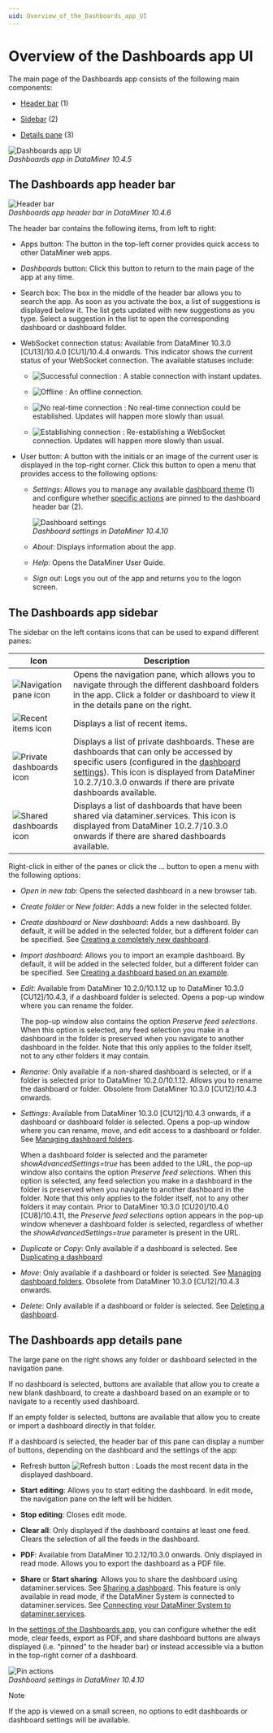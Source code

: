 ```yaml
---
uid: Overview_of_the_Dashboards_app_UI
---
```


# Overview of the Dashboards app UI

The main page of the Dashboards app consists of the following main components:

- [Header bar](#the-dashboards-app-header-bar) (1)

- [Sidebar](#the-dashboards-app-sidebar) (2)

- [Details pane](#the-dashboards-app-details-pane) (3)

![Dashboards app UI](~/user-guide/images/Dashboards_app_UI.png)<br>*Dashboards app in DataMiner 10.4.5*

## The Dashboards app header bar

![Header bar](~/user-guide/images/Dashboards_app_headerbar.png)<br>*Dashboards app header bar in DataMiner 10.4.6*

The header bar contains the following items, from left to right:

- Apps button: The button in the top-left corner provides quick access to other DataMiner web apps.

- *Dashboards* button: Click this button to return to the main page of the app at any time.

- Search box: The box in the middle of the header bar allows you to search the app. As soon as you activate the box, a list of suggestions is displayed below it. The list gets updated with new suggestions as you type. Select a suggestion in the list to open the corresponding dashboard or dashboard folder.

- WebSocket connection status: Available from DataMiner 10.3.0 [CU13]/10.4.0 [CU1]/10.4.4 onwards<!--RN 38676-->. This indicator shows the current status of your WebSocket connection. The available statuses include:

  - ![Successful connection](~/user-guide/images/WebSocket_Success.png) : A stable connection with instant updates.

  - ![Offline](~/user-guide/images/WebSocket_No_Connection.png) : An offline connection.

  - ![No real-time connection](~/user-guide/images/WebSocket_No_Real-Time_Connection.png) : No real-time connection could be established. Updates will happen more slowly than usual.

  - ![Establishing connection](~/user-guide/images/WebSocket_Establishing_Connection.gif) : Re-establishing a WebSocket connection. Updates will happen more slowly than usual.

- User button: A button with the initials or an image of the current user is displayed in the top-right corner. Click this button to open a menu that provides access to the following options:

  - *Settings*: Allows you to manage any available [dashboard theme](xref:Configuring_the_dashboard_layout) (1) and configure whether [specific actions](#the-dashboards-app-details-pane) are pinned to the dashboard header bar (2).

    ![Dashboard settings](~/user-guide/images/DashboardSettings.png)<br>*Dashboard settings in DataMiner 10.4.10*

  - *About*: Displays information about the app.

  - *Help*: Opens the DataMiner User Guide.

  - *Sign out*: Logs you out of the app and returns you to the logon screen.

## The Dashboards app sidebar

The sidebar on the left contains icons that can be used to expand different panes:

| Icon | Description |
|------|-------------|
| ![Navigation pane icon](~/user-guide/images/DashboardsX_navigation.png) | Opens the navigation pane, which allows you to navigate through the different dashboard folders in the app. Click a folder or dashboard to view it in the details pane on the right. |
| ![Recent items icon](~/user-guide/images/DashboardsX_recent.png) | Displays a list of recent items. |
| ![Private dashboards icon](~/user-guide/images/DashboardsX_private.png) | Displays a list of private dashboards. These are dashboards that can only be accessed by specific users (configured in the [dashboard settings](xref:Configuring_dashboard_security)). This icon is displayed from DataMiner 10.2.7/10.3.0 onwards if there are private dashboards available. |
| ![Shared dashboards icon](~/user-guide/images/DashboardsX_shared.png) | Displays a list of dashboards that have been shared via dataminer.services. This icon is displayed from DataMiner 10.2.7/10.3.0 onwards if there are shared dashboards available. |

Right-click in either of the panes or click the ... button to open a menu with the following options:

- *Open in new tab*: Opens the selected dashboard in a new browser tab.

- *Create folder* or *New folder*: Adds a new folder in the selected folder.

- *Create dashboard* or *New dashboard*: Adds a new dashboard. By default, it will be added in the selected folder, but a different folder can be specified. See [Creating a completely new dashboard](xref:Creating_a_completely_new_dashboard).

- *Import dashboard*: Allows you to import an example dashboard. By default, it will be added in the selected folder, but a different folder can be specified. See [Creating a dashboard based on an example](xref:Creating_a_dashboard_based_on_an_example).

- *Edit*: Available from DataMiner 10.2.0/10.1.12 up to DataMiner 10.3.0 [CU12]/10.4.3<!--RN 38278-->, if a dashboard folder is selected. Opens a pop-up window where you can rename the folder.

  The pop-up window also contains the option *Preserve feed selections*. When this option is selected, any feed selection you make in a dashboard in the folder is preserved when you navigate to another dashboard in the folder. Note that this only applies to the folder itself, not to any other folders it may contain.

- *Rename*: Only available if a non-shared dashboard is selected, or if a folder is selected prior to DataMiner 10.2.0/10.1.12. Allows you to rename the dashboard or folder. Obsolete from DataMiner 10.3.0 [CU12]/10.4.3 onwards<!--RN 38278-->.

- *Settings*: Available from DataMiner 10.3.0 [CU12]/10.4.3 onwards<!--RN 38278-->, if a dashboard or dashboard folder is selected. Opens a pop-up window where you can rename, move, and edit access to a dashboard or folder. See [Managing dashboard folders](xref:Managing_dashboard_folders).

  When a dashboard folder is selected and the parameter *showAdvancedSettings=true* has been added to the URL, the pop-up window also contains the option *Preserve feed selections*. When this option is selected, any feed selection you make in a dashboard in the folder is preserved when you navigate to another dashboard in the folder. Note that this only applies to the folder itself, not to any other folders it may contain. Prior to DataMiner 10.3.0 [CU20]/10.4.0 [CU8]/10.4.11<!--RN 40709-->, the *Preserve feed selections* option appears in the pop-up window whenever a dashboard folder is selected, regardless of whether the *showAdvancedSettings=true* parameter is present in the URL.

- *Duplicate* or *Copy*: Only available if a dashboard is selected. See [Duplicating a dashboard](xref:Duplicating_a_dashboard)

- *Move*: Only available if a dashboard or folder is selected. See [Managing dashboard folders](xref:Managing_dashboard_folders). Obsolete from DataMiner 10.3.0 [CU12]/10.4.3 onwards<!--RN 38278-->.

- *Delete*: Only available if a dashboard or folder is selected. See [Deleting a dashboard](xref:Deleting_a_dashboard).

## The Dashboards app details pane

The large pane on the right shows any folder or dashboard selected in the navigation pane.

If no dashboard is selected, buttons are available that allow you to create a new blank dashboard, to create a dashboard based on an example or to navigate to a recently used dashboard.

If an empty folder is selected, buttons are available that allow you to create or import a dashboard directly in that folder.

If a dashboard is selected, the header bar of this pane can display a number of buttons, depending on the dashboard and the settings of the app:

- Refresh button ![Refresh button](~/user-guide/images/DashboardsX_refresh.png) : Loads the most recent data in the displayed dashboard.

- **Start editing**: Allows you to start editing the dashboard. In edit mode, the navigation pane on the left will be hidden.

- **Stop editing**: Closes edit mode.

- **Clear all**: Only displayed if the dashboard contains at least one feed. Clears the selection of all the feeds in the dashboard.

- **PDF**: Available from DataMiner 10.2.12/10.3.0 onwards. Only displayed in read mode. Allows you to export the dashboard as a PDF file.

- **Share** or **Start sharing**: Allows you to share the dashboard using dataminer.services. See [Sharing a dashboard](xref:Sharing_a_dashboard). This feature is only available in read mode, if the DataMiner System is connected to dataminer.services. See [Connecting your DataMiner System to dataminer.services](xref:Connecting_your_DataMiner_System_to_the_cloud).

In the [settings of the Dashboards app](#the-dashboards-app-header-bar), you can configure whether the edit mode, clear feeds, export as PDF, and share dashboard buttons are always displayed (i.e. “pinned” to the header bar) or instead accessible via a button in the top-right corner of a dashboard.

![Pin actions](~/user-guide/images/Pin_Actions.png)<br>*Dashboard settings in DataMiner 10.4.10*

> [!NOTE]
> If the app is viewed on a small screen, no options to edit dashboards or dashboard settings will be available.
